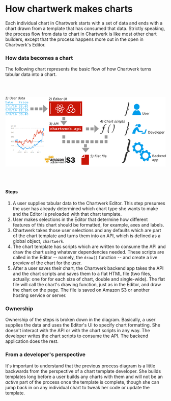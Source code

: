 # How chartwerk makes charts

Each individual chart in Chartwerk starts with a set of data and ends with a chart drawn from a template that has consumed that data. Strictly speaking, the process flow from data to chart in Chartwerk is like most other chart builders, except that the process happens more out in the open in Chartwerk's Editor. 

### How data becomes a chart

The following chart represents the basic flow of how Chartwerk turns tabular data into a chart.

<br/><br/>

<img src="./img/flowchart.png" class="screenshot" />

<br/><br/>

#### Steps

1. A user supplies tabular data to the Chartwerk Editor. This step presumes the user has already determined which chart type she wants to make and the Editor is preloaded with that chart template.
2. User makes selections in the Editor that determine how different features of this chart should be formatted, for example, axes and labels.
3. Chartwerk takes those user selections and any defaults which are part of the chart template and turns them into an API, which is defined as a global object, `chartwerk`.
4. The chart template has scripts which are written to consume the API and draw the chart using whatever dependencies needed. These scripts are called in the Editor -- namely, the `draw()` function -- and create a live preview of the chart for the user.
5. After a user saves their chart, the Chartwerk backend app takes the API and the chart scripts and saves them to a flat HTML file (two files, actually: one for for each size of chart, double and single-wide). The flat file will call the chart's drawing function, just as in the Editor, and draw the chart on the page. The file is saved on Amazon S3 or another hosting service or server.

### Ownership

Ownership of the steps is broken down in the diagram. Basically, a user supplies the data and uses the Editor's UI to specify chart formatting. She doesn't interact with the API or with the chart scripts in any way. The developer writes the chart scripts to consume the API. The backend application does the rest.

### From a developer's perspective

It's important to understand that the previous process diagram is a little backwards from the perspective of a chart template developer. She builds templates long before a user builds any charts with them and will not be an _active_ part of the process once the template is complete, though she can jump back in on any individual chart to tweak her code or update the template.



